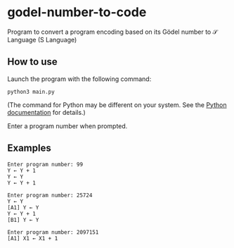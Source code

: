 # godel-number-to-code

Program to convert a program encoding based on its Gödel number to 𝒮 Language (S Language)

## How to use

Launch the program with the following command:

`python3 main.py`

(The command for Python may be different on your system.  See the [Python documentation](https://docs.python.org/3/using/index.html) for details.)

Enter a program number when prompted.

## Examples

```
Enter program number: 99
Y ← Y + 1
Y ← Y
Y ← Y + 1
```

```
Enter program number: 25724
Y ← Y
[A1] Y ← Y
Y ← Y + 1
[B1] Y ← Y
```

```
Enter program number: 2097151
[A1] X1 ← X1 + 1
```